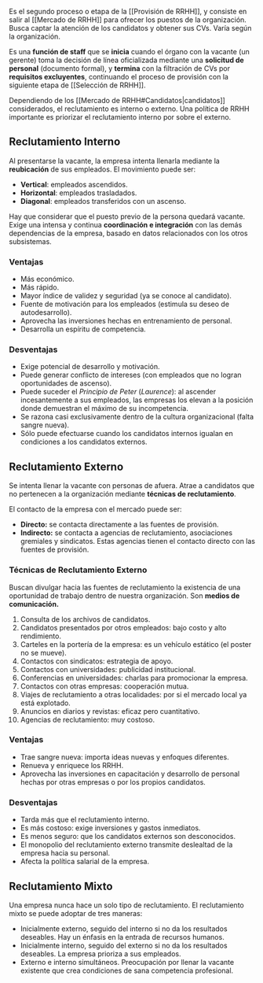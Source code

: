 Es el segundo proceso o etapa de la [[Provisión de RRHH]], y consiste en salir al [[Mercado de RRHH]] para ofrecer los puestos de la organización. Busca captar la atención de los candidatos y obtener sus CVs. Varía según la organización.

Es una **función de staff** que se **inicia** cuando el órgano con la vacante (un gerente) toma la decisión de línea oficializada mediante una **solicitud de personal** (documento formal), y **termina** con la filtración de CVs por **requisitos excluyentes**, continuando el proceso de provisión con la siguiente etapa de [[Selección de RRHH]].

Dependiendo de los [[Mercado de RRHH#Candidatos|candidatos]] considerados, el reclutamiento es interno o externo. Una política de RRHH importante es priorizar el reclutamiento interno por sobre el externo.

## Reclutamiento Interno

Al presentarse la vacante, la empresa intenta llenarla mediante la **reubicación** de sus empleados. El movimiento puede ser:

- **Vertical**: empleados ascendidos.
- **Horizontal**: empleados trasladados.
- **Diagonal**: empleados transferidos con un ascenso.

Hay que considerar que el puesto previo de la persona quedará vacante. Exige una intensa y continua **coordinación e integración** con las demás dependencias de la empresa, basado en datos relacionados con los otros subsistemas.

### Ventajas

- Más económico.
- Más rápido.
- Mayor índice de validez y seguridad (ya se conoce al candidato).
- Fuente de motivación para los empleados (estimula su deseo de autodesarrollo).
- Aprovecha las inversiones hechas en entrenamiento de personal.
- Desarrolla un espíritu de competencia.

### Desventajas

- Exige potencial de desarrollo y motivación.
- Puede generar conflicto de intereses (con empleados que no logran oportunidades de ascenso).
- Puede suceder el _Principio de Peter_ (_Laurence_): al ascender incesantemente a sus empleados, las empresas los elevan a la posición donde demuestran el máximo de su incompetencia.
- Se razona casi exclusivamente dentro de la cultura organizacional (falta sangre nueva).
- Sólo puede efectuarse cuando los candidatos internos igualan en condiciones a los candidatos externos.

## Reclutamiento Externo

Se intenta llenar la vacante con personas de afuera. Atrae a candidatos que no pertenecen a la organización mediante **técnicas de reclutamiento**.

El contacto de la empresa con el mercado puede ser:

- **Directo:** se contacta directamente a las fuentes de provisión.
- **Indirecto:** se contacta a agencias de reclutamiento, asociaciones gremiales y sindicatos. Estas agencias tienen el contacto directo con las fuentes de provisión.

### Técnicas de Reclutamiento Externo

Buscan divulgar hacia las fuentes de reclutamiento la existencia de una oportunidad de trabajo dentro de nuestra organización. Son **medios de comunicación.**

1. Consulta de los archivos de candidatos.
2. Candidatos presentados por otros empleados: bajo costo y alto rendimiento.
3. Carteles en la portería de la empresa: es un vehículo estático (el poster no se mueve).
4. Contactos con sindicatos: estrategia de apoyo.
5. Contactos con universidades: publicidad institucional.
6. Conferencias en universidades: charlas para promocionar la empresa.
7. Contactos con otras empresas: cooperación mutua.
8. Viajes de reclutamiento a otras localidades: por si el mercado local ya está explotado.
9. Anuncios en diarios y revistas: eficaz pero cuantitativo.
10. Agencias de reclutamiento: muy costoso.

### Ventajas

- Trae sangre nueva: importa ideas nuevas y enfoques diferentes.
- Renueva y enriquece los RRHH.
- Aprovecha las inversiones en capacitación y desarrollo de personal hechas por otras empresas o por los propios candidatos.

### Desventajas

- Tarda más que el reclutamiento interno.
- Es más costoso: exige inversiones y gastos inmediatos.
- Es menos seguro: que los candidatos externos son desconocidos.
- El monopolio del reclutamiento externo transmite deslealtad de la empresa hacia su personal.
- Afecta la política salarial de la empresa.

## Reclutamiento Mixto

Una empresa nunca hace un solo tipo de reclutamiento. El reclutamiento mixto se puede adoptar de tres maneras:

- Inicialmente externo, seguido del interno si no da los resultados deseables. Hay un énfasis en la entrada de recursos humanos.
- Inicialmente interno, seguido del externo si no da los resultados deseables. La empresa prioriza a sus empleados.
- Externo e interno simultáneos. Preocupación por llenar la vacante existente que crea condiciones de sana competencia profesional.
